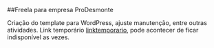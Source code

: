 ##Freela para empresa ProDesmonte

Criação do template para WordPress, ajuste manutenção, entre outras atividades.
Link temporário [linktemporario](https://arquitec.000webhostapp.com/), pode acontecer de ficar indisponível as vezes.
